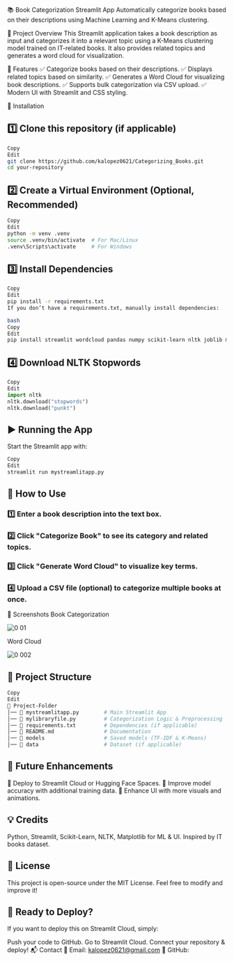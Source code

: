 📚 Book Categorization Streamlit App
Automatically categorize books based on their descriptions using Machine Learning and K-Means clustering.

🚀 Project Overview
This Streamlit application takes a book description as input and categorizes it into a relevant topic using a K-Means clustering model trained on IT-related books. It also provides related topics and generates a word cloud for visualization.

📂 Features
✅ Categorize books based on their descriptions.
✅ Displays related topics based on similarity.
✅ Generates a Word Cloud for visualizing book descriptions.
✅ Supports bulk categorization via CSV upload.
✅ Modern UI with Streamlit and CSS styling.

🔧 Installation
## **1️⃣ Clone this repository (if applicable)**
```bash
Copy
Edit
git clone https://github.com/kalopez0621/Categorizing_Books.git
cd your-repository
```
## **2️⃣ Create a Virtual Environment (Optional, Recommended)**
```bash
Copy
Edit
python -m venv .venv
source .venv/bin/activate  # For Mac/Linux
.venv\Scripts\activate     # For Windows
```
## **3️⃣ Install Dependencies**
```bash
Copy
Edit
pip install -r requirements.txt
If you don’t have a requirements.txt, manually install dependencies:

bash
Copy
Edit
pip install streamlit wordcloud pandas numpy scikit-learn nltk joblib matplotlib
```
## **4️⃣ Download NLTK Stopwords**
```python
Copy
Edit
import nltk
nltk.download("stopwords")
nltk.download("punkt")
```
## **▶️ Running the App**
Start the Streamlit app with:

```bash
Copy
Edit
streamlit run mystreamlitapp.py
```
## 📌 How to Use
### 1️⃣ Enter a book description into the text box.
### 2️⃣ Click "Categorize Book" to see its category and related topics.
### 3️⃣ Click "Generate Word Cloud" to visualize key terms.
### 4️⃣ Upload a CSV file (optional) to categorize multiple books at once.

📸 Screenshots
Book Categorization	

![0 01](https://github.com/user-attachments/assets/587e8b29-2dca-4a9f-9492-095cab15ddb2)

Word Cloud
	
![0 002](https://github.com/user-attachments/assets/02acf484-5dd5-4481-88ed-cc690830558b)


## 📜 Project Structure
```bash
Copy
Edit
📂 Project-Folder
│── 📄 mystreamlitapp.py        # Main Streamlit App
│── 📄 mylibraryfile.py         # Categorization Logic & Preprocessing
│── 📄 requirements.txt         # Dependencies (if applicable)
│── 📄 README.md                # Documentation
│── 📂 models                   # Saved models (TF-IDF & K-Means)
│── 📂 data                     # Dataset (if applicable)
```

## 📌 Future Enhancements
🔹 Deploy to Streamlit Cloud or Hugging Face Spaces.
🔹 Improve model accuracy with additional training data.
🔹 Enhance UI with more visuals and animations.

## 💡 Credits
Python, Streamlit, Scikit-Learn, NLTK, Matplotlib for ML & UI.
Inspired by IT books dataset.
## 📜 License
This project is open-source under the MIT License. Feel free to modify and improve it!

## 🎯 Ready to Deploy?
If you want to deploy this on Streamlit Cloud, simply:

Push your code to GitHub.
Go to Streamlit Cloud.
Connect your repository & deploy!
📬 Contact
📧 Email: kalopez0621@gmail.com
🔗 GitHub: 

